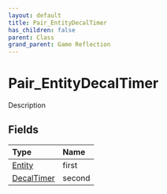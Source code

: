```yaml
---
layout: default
title: Pair_EntityDecalTimer
has_children: false
parent: Class
grand_parent: Game Reflection
---
```

# Pair_EntityDecalTimer
Description 

## Fields

| Type | Name |
|:----------|:--------------|
| [Entity](/riftbreaker-wiki/docs/game-reflection/classes/entity/) | first |
| [DecalTimer](/riftbreaker-wiki/docs/game-reflection/classes/decal_timer/) | second |

